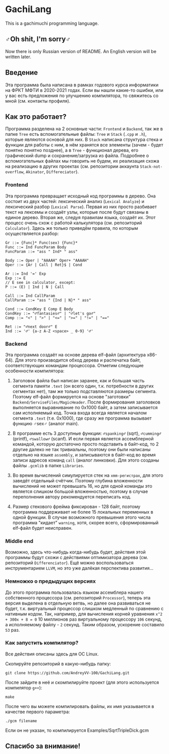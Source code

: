 # GachiLang

This is a gachimuchi programming language.

## ♂Oh shit, I'm sorry♂

Now there is only Russian version of README. An English version will be written later.

## Введение

Эта программа была написана в рамках годового курса информатики на ФРКТ МФТИ в 2020-2021 годах. Если вы нашли какие-то ошибки, или у вас есть предложения по улучшению компилятора, то свяжитесь со мной (см. контакты профиля).

## Как это работает?

Программа разделена на 2 основные части: ```Frontend``` и  ```Backend```, так же в папке ```Tree``` есть вспомогательные файлы: ```Tree``` и ```Stack``` (```.cpp``` и ```.h```), которые являются основой для них. В ```Stack``` написана структура стека и функции для работы с ним, в нём хранятся все элементы (зачем - будет понятно понятно позднее), а в ```Tree``` - функционал дерева, его графический dump и сохранение/загрузка из файла. Подробнее о вспомогательных файлах мы говорить не будем, их реализация схожа на реализацию в других проектах (см. репозитории аккаунта ```Stack-not-overflow```, ```Akinator```, ```Differeciator```).

### Frontend

Эта программа превращает исходный код программы в дерево. Она состоит из двух частей: лексический анализ (```Lexical Analyze```) и лексический разбор (```Lexical Parse```). Первая из них просто разбивает текст на лексемы и создаёт узлы, которые после будут связаны в единое дерево. Вторая же, следуя правилам языка, создаёт их. Этот процесс очень схож с работой калькулятора (см. репозиторий ```Calculator```). Здесь же только приведём правила, по которым осуществляется разбор:

```
Gr ::= {Func}* Func(sex) {Func}*
Func ::= Ind FuncParam Body
FuncParam ::= "ass " Ind* " ass"

Body ::= Oper | "AAAAH" Oper+ "AAAAH"
Oper ::= {Ar | Call | Ret}$ | Cond

Ar ::= Ind '=' Exp
Exp ::= E
// E see in calculator, except:
P ::= (E) | Ind | N | Call

Call ::= Ind CallParam
CallParam ::= "ass " {Ind | N}* " ass"

Cond ::= CondKey E Comp E Body
CondKey ::= "♂fantasies♂" | "♂let's go♂"
Comp ::= "<" | ">" | "<=" | ">=" | "!=" | "=="

Ret ::= "♂next door♂" E
Ind ::= '♂' {a-z A-Z <space> _ 0-9} '♂'
```

### Backend

Эта программа создаёт на основе дерева elf-файл (архитектура x86-64). Для этого производится обход дерева и распечатка байт, соответствующих командам процессора. Отметим следующие особенности компилятора:

1) Заголовок файла был написан заранее, как и большая часть сегмента памяти ```.text``` (он всего один, т.к. потребности в других сегментах нет), там же только подставляются размеры сегмента. Поэтому elf-файл формируется на основе "заготовки" ```Backend/ServiseFiles/MagicHeader```. После формирования заголовков выполняется выравнивание по 0x1000 байт, а затем записывается сам исполняемый код. Точка входа всегда является началом сегмента ```.text``` (т.е. 0x1000), где сразу же программа вызывает функцию ♂sex♂ (аналог main).

2) В программе есть 3 доступные функции: ```♂spanking♂``` (sqrt), ```♂cumming♂``` (printf), ```♂swallow♂``` (scanf). И если первая является ассемблерной командой, которую достаточно просто подставить в байт-код, то 2 другие далеко не так тривиальны, поэтому они были написаны отдельно на языке ```assembly```, и записываются в байт-код во время записи адресов команд ```call``` (аналог линковки). Для этого созданы файлы ```.gcmlib``` в папке ```Libraries```.

3) Во время вычислений симулируется стек на ```xmm-регистрах```, для этого заведёт отдельный счётчик. Поэтому глубина вложенности вычислений не может превышать 16, но для одной команды это является слишком большой вложенностью, поэтому в случае переполнения автору рекомендуется переписать код.

4) Размер стекового фрейма фиксирован - 128 байт, поэтому программа поддерживает не более 15 локальных переменных в одной функции. В случае возможного превышения этого числа программа "кидает" ```warning```, хотя, скорее всего, сформированный elf-файл будет неисправен.

### Middle end

Возможно, здесь что-нибудь когда-нибудь будет, действия этой программы будут схожи с действиями оптимизатора дерева (см. репозиторий ```Differenciator```). Ещё можно воспользоваться инструментарием ```LLVM```, но это уже далёкая перспектива развития...

### Немножко о предыдущих версиях

До этого программа пользовалась языком ассемблера нашего собственного процессора (см. репозиторий ```Processor```), теперь эта версия выделена в отдельную ветвь, но далее она развиваться не будет, т.к. виртуальный процессор слишком медленный по сравнению с нативным кодом. Так, например, для вычисления корней уравнения ```x^2 + 300x + 8 = 0``` 10 миллионов раз виртуальному процессору ```106``` секунд, а исполняемому файлу - ```2``` секунд. Таким образом, ускорение составило ```53``` раз.

### Как запустить компилятор?

Все действия описаны здесь для ОС Linux.

Скопируйте репозиторий в какую-нибудь папку:

```Terminal
git clone https://github.com/AndreyVV-100/GachiLang.git
```

После зайдите в неё и скомпилируйте проект (для этого используется компилятор ```g++```):

```Terminal
make
```

После чего вы можете компилировать файлы, их имя указывается в качестве первого параметра:

```Terminal
./gcm filename
```

Если он не указан, то компилируется Examples/SqrtTripleDick.gcm

## Спасибо за внимание!
